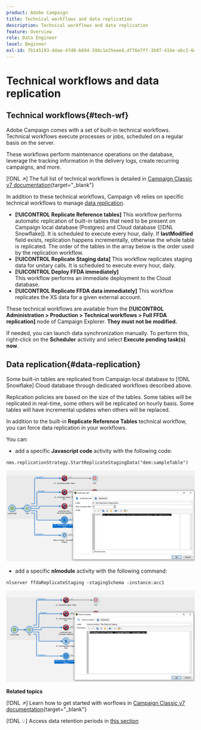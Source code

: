 ```yaml
---
product: Adobe Campaign
title: Technical workflows and data replication
description: Technical workflows and data replication
feature: Overview
role: Data Engineer
level: Beginner
exl-id: 7b145193-d4ae-47d0-b694-398c1e35eee4,df76e7ff-3b97-41be-abc2-640748680ff3
---
```

# Technical workflows and data replication

## Technical workflows{#tech-wf}

Adobe Campaign comes with a set of built-in technical workflows. Technical workflows execute processes or jobs, scheduled on a regular basis on the server.

These workflows perform maintenance operations on the database, leverage the tracking information in the delivery logs, create recurring campaigns, and more.

[!DNL :arrow_upper_right:] The full list of technical workflows is detailed in [Campaign Classic v7 documentation](https://experienceleague.adobe.com/docs/campaign-classic/using/automating-with-workflows/advanced-management/about-technical-workflows.html){target="_blank"}


In addition to these technical workflows, Campaign v8 relies on specific technical workflows to manage [data replication](#data-replication).

* **[!UICONTROL Replicate Reference tables]**
    This workflow performs automatic replication of built-in tables that need to be present on Campaign local database (Postgres) and Cloud database ([!DNL Snowflake]). It is scheduled to execute every hour, daily. If **lastModified** field exists, replication happens incrementally, otherwise the whole table is replicated. The order of the tables in the array below is the order used by the replication workflow.
* **[!UICONTROL Replicate Staging data]**
    This workflow replicates staging data for unitary calls. It is scheduled to execute every hour, daily.
* **[!UICONTROL Deploy FFDA immediately]**  
    This workflow performs an immediate deployment to the Cloud database.
* **[!UICONTROL Replicate FFDA data immediately]**
    This workflow replicates the XS data for a given external account.

These technical workflows are available from the **[!UICONTROL Administration > Production > Technical workflows > Full FFDA replication]** node of Campaign Explorer. **They must not be modified.**

If needed, you can launch data synchronization manually. To perform this, right-click on the **Scheduler** activity and select **Execute pending task(s) now**.

## Data replication{#data-replication}

Some built-in tables are replicated from Campaign local database to [!DNL Snowflake] Cloud database through dedicated workflows described above.

Replication policies are based on the size of the tables. Some tables will be replicated in real-time, some others will be replicated on hourly basis. Some tables will have incremental updates when others will be replaced.

In addition to the built-in **Replicate Reference Tables** technical workflow, you can force data replication in your workflows. 

You can:

* add a specific **Javascript code** activity with the following code:

```
nms.replicationStrategy.StartReplicateStagingData("dem:sampleTable")
```

![](assets/jscode.png)


* add a specific **nlmodule** activity with the following command:

```
nlserver ffdaReplicateStaging -stagingSchema -instance:acc1
```

![](assets/nlmodule.png)

**Related topics**

[!DNL :arrow_upper_right:] Learn how to get started with worflows in [Campaign Classic v7 documentation](https://experienceleague.adobe.com/docs/campaign-classic/using/automating-with-workflows/introduction/about-workflows.html?lang=en#automating-with-workflows){target="_blank"}

[!DNL :bulb:] Access data retention periods in [this section](../dev/datamodel-best-practices.md#data-retention)
